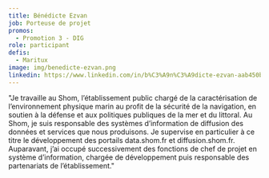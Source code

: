 ```yaml
---
title: Bénédicte Ezvan
job: Porteuse de projet
promos:
  - Promotion 3 - DIG
role: participant
defis:
  - Maritux
image: img/benedicte-ezvan.png
linkedin: https://www.linkedin.com/in/b%C3%A9n%C3%A9dicte-ezvan-aab450b0/
---
```


"Je travaille au Shom, l’établissement public chargé de la caractérisation de l’environnement physique marin au profit de la sécurité de la navigation, en soutien à la défense et aux politiques publiques de la mer et du littoral. Au Shom, je suis responsable des systèmes d’information de diffusion des données et services que nous produisons. Je supervise en particulier à ce titre le développement des portails data.shom.fr et diffusion.shom.fr. Auparavant, j’ai occupé successivement des fonctions de chef de projet en système d’information, chargée de développement puis responsable des partenariats de l’établissement."
